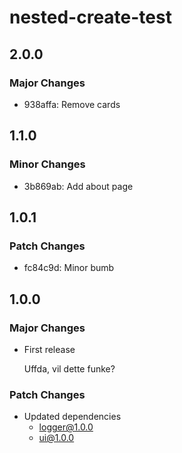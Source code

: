 # nested-create-test

## 2.0.0

### Major Changes

- 938affa: Remove cards

## 1.1.0

### Minor Changes

- 3b869ab: Add about page

## 1.0.1

### Patch Changes

- fc84c9d: Minor bumb

## 1.0.0

### Major Changes

- First release

  Uffda, vil dette funke?

### Patch Changes

- Updated dependencies
  - logger@1.0.0
  - ui@1.0.0
